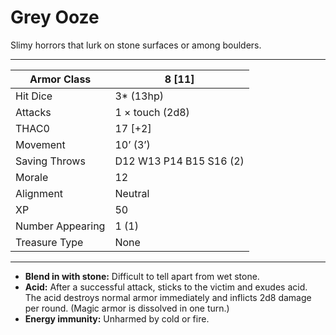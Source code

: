 # Grey Ooze

Slimy horrors that lurk on stone surfaces or among boulders.

------

| Armor Class     | 8 [11]                  |
| ---------------- | ----------------------- |
| Hit Dice         | 3* (13hp)               |
| Attacks          | 1 × touch (2d8)         |
| THAC0            | 17 [+2]                 |
| Movement         | 10’ (3’)                |
| Saving Throws    | D12 W13 P14 B15 S16 (2) |
| Morale           | 12                      |
| Alignment        | Neutral                 |
| XP               | 50                      |
| Number Appearing | 1 (1)                   |
| Treasure Type    | None                    |

------

- **Blend in with stone:** Difficult to tell apart from wet stone.
- **Acid:** After a successful attack, sticks to the victim and exudes acid. The acid destroys normal armor immediately and inflicts 2d8 damage per round. (Magic armor is dissolved in one turn.)
- **Energy immunity:** Unharmed by cold or fire.